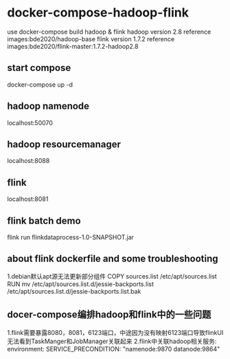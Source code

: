 # docker-compose-hadoop-flink
use docker-compose build hadoop &amp; flink
hadoop version 2.8 reference images:bde2020/hadoop-base
flink version 1.7.2  reference images:bde2020/flink-master:1.7.2-hadoop2.8
## start compose
docker-compose up -d

## hadoop namenode
localhost:50070

## hadoop resourcemanager
localhost:8088

## flink
localhost:8081

## flink batch demo
flink run flinkdataprocess-1.0-SNAPSHOT.jar

## about flink dockerfile and some troubleshooting
1.debian默认apt源无法更新部分组件
   COPY sources.list /etc/apt/sources.list
   RUN mv /etc/apt/sources.list.d/jessie-backports.list /etc/apt/sources.list.d/jessie-backports.list.bak

## docer-compose编排hadoop和flink中的一些问题
1.flink需要暴露8080，8081，6123端口，中途因为没有映射6123端口导致flinkUI无法看到TaskManger和JobManager关联起来
2.flink中关联hadoop相关服务:
	environment:
     		SERVICE_PRECONDITION: "namenode:9870 datanode:9864"




